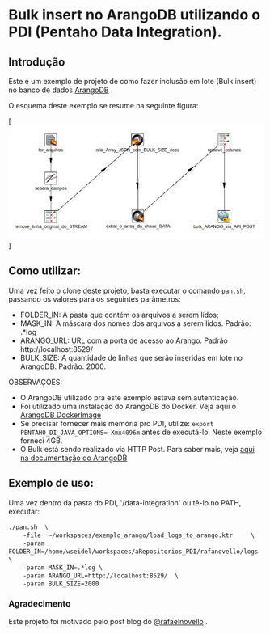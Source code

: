 Bulk insert no ArangoDB utilizando o PDI (Pentaho Data Integration).
===================================================================

## Introdução

Este é um exemplo de projeto de como fazer inclusão em lote (Bulk insert) no banco de dados [ArangoDB](https://www.arangodb.com/) .

O esquema deste exemplo se resume na seguinte figura:

[![N|Solid](visao_geral.png)]

## Como utilizar:

Uma vez feito o clone deste projeto, basta executar o comando `pan.sh`, passando os valores para os seguintes parâmetros:
 - FOLDER_IN: A pasta que contém os arquivos a serem lidos;
 - MASK_IN: A máscara dos nomes dos arquivos a serem lidos. Padrão: .*log
 - ARANGO_URL: URL com a porta de acesso ao Arango. Padrão http://localhost:8529/
 - BULK_SIZE: A quantidade de linhas que serão inseridas em lote no ArangoDB. Padrão: 2000.

OBSERVAÇÕES:
 - O ArangoDB utilizado pra este exemplo estava sem autenticação. 
 - Foi utilizado uma instalação do ArangoDB do Docker. Veja aqui o [ArangoDB DockerImage](https://hub.docker.com/r/arangodb/arangodb/)
 - Se precisar fornecer mais memória pro PDI, utilize: ```export PENTAHO_DI_JAVA_OPTIONS=-Xmx4096m``` antes de executá-lo. Neste exemplo forneci 4GB.
 - O Bulk está sendo realizado via HTTP Post. Para saber mais, veja [aqui na documentação do ArangoDB](https://docs.arangodb.com/2.8/HttpBulkImports/)

## Exemplo de uso:

Uma vez dentro da pasta do PDI, '/data-integration' ou tê-lo no PATH, executar:

```
./pan.sh  \
    -file  ~/workspaces/exemplo_arango/load_logs_to_arango.ktr     \
    -param FOLDER_IN=/home/wseidel/workspaces/aRepositorios_PDI/rafanovello/logs  \
    -param MASK_IN=.*log \
    -param ARANGO_URL=http://localhost:8529/  \
    -param BULK_SIZE=2000
```

### Agradecimento

Este projeto foi motivado pelo post blog do [@rafaelnovello](http://rafanovello.blogspot.com.br/2017/08/brincando-de-big-data-e-data-mining.html) . 


